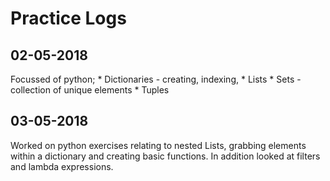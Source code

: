 # Practice Logs

02-05-2018
---
Focussed of python;
    * Dictionaries - creating, indexing,
    * Lists
    * Sets - collection of unique elements
    * Tuples

03-05-2018
---
Worked on python exercises relating to nested Lists,
grabbing elements within a dictionary and creating basic
functions. In addition looked at filters and lambda expressions.
